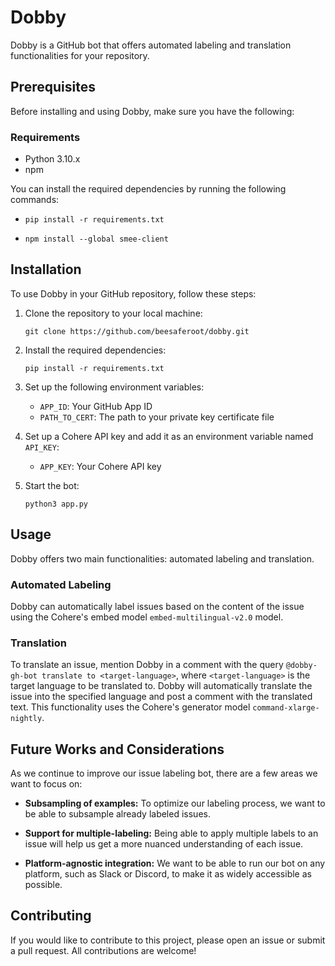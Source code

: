 # Dobby

Dobby is a GitHub bot that offers automated labeling and translation functionalities for your repository.

## Prerequisites

Before installing and using Dobby, make sure you have the following:

### Requirements

-   Python 3.10.x
-   npm

You can install the required dependencies by running the following commands:


- `pip install -r requirements.txt`

- `npm install --global smee-client` 

## Installation

To use Dobby in your GitHub repository, follow these steps:

1.  Clone the repository to your local machine:
    
    
    `git clone https://github.com/beesaferoot/dobby.git` 
    
2.  Install the required dependencies:
    
    
    `pip install -r requirements.txt` 
    
3.  Set up the following environment variables:
    
    -   `APP_ID`: Your GitHub App ID
    -   `PATH_TO_CERT`: The path to your private key certificate file

    
4.  Set up a Cohere API key and add it as an environment variable named `API_KEY`:
    
    
    -   `APP_KEY`: Your Cohere API key 
    
5.  Start the bot:
    
    
    `python3 app.py` 
    

## Usage

Dobby offers two main functionalities: automated labeling and translation.

### Automated Labeling

Dobby can automatically label issues based on the content of the issue using the Cohere's embed model `embed-multilingual-v2.0` model.

### Translation

To translate an issue, mention Dobby in a comment with the query `@dobby-gh-bot translate to <target-language>`, where `<target-language>` is the target language to be translated to. Dobby will automatically translate the issue into the specified language and post a comment with the translated text. This functionality uses the Cohere's generator model `command-xlarge-nightly`.

## Future Works and Considerations

As we continue to improve our issue labeling bot, there are a few areas we want to focus on:

-   **Subsampling of examples:** To optimize our labeling process, we want to be able to subsample already labeled issues.
    
-   **Support for multiple-labeling:** Being able to apply multiple labels to an issue will help us get a more nuanced understanding of each issue.
    
-   **Platform-agnostic integration:** We want to be able to run our bot on any platform, such as Slack or Discord, to make it as widely accessible as possible.
## Contributing

If you would like to contribute to this project, please open an issue or submit a pull request. All contributions are welcome!